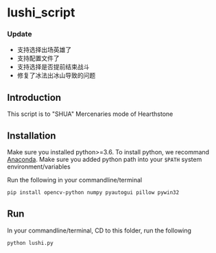 # lushi_script

### Update
* 支持选择出场英雄了
* 支持配置文件了
* 支持选择是否提前结束战斗
* 修复了冰法出冰山导致的问题

## Introduction
This script is to "SHUA" Mercenaries mode of Hearthstone

## Installation

Make sure you installed python>=3.6.
To install python, we recommand [Anaconda](https://www.anaconda.com/products/individual#windows).
Make sure you added python path into your ```$PATH``` system environment/variables

Run the following in your commandline/terminal
```bash
pip install opencv-python numpy pyautogui pillow pywin32
```

## Run
In your commandline/terminal, CD to this folder,  run the following
```bash
python lushi.py 
```
